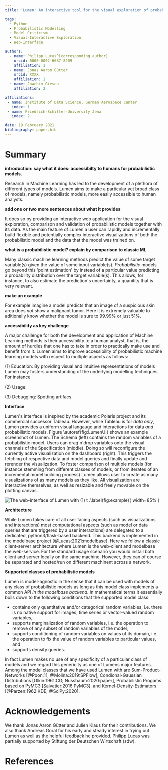 ```yaml
---
title: 'Lumen: An interactive tool for the visual exploration of probabilistic models together with data'

tags:
  - Python
  - Probabilistic Modelling
  - Model Criticism
  - Visual-Interactive Exploration
  - Web-Interface

authors:
  - name: Philipp Lucas^[corresponding author]
    orcid: 0000-0002-6687-8209
    affiliation: 1
  - name: Jonas Aaron Gütter
    orcid: XXXX
    affiliation: 1
  - name: Joachim Giesen
    affiliation: 2

affiliations:
 - name: Institute of Data Science, German Aerospace Center
   index: 1
 - name: Friedrich-Schiller-University Jena
   index: 2

date: 19 February 2021
bibliography: paper.bib
---
```


# Summary

**introduction: say what it does: accessibilty to humans for probabilistic models.**

Research in Machine Learning has led to the development of a plethora of different types of models.
Lumen aims to make a particular yet broad class of models, namely probabilistic models, more easily accessible to human analysts. 

**add one or two more sentences about what it provides**

It does so by providing an interactive web application for the visual exploration, comparison and validation of probabilistic models together with its data. 
As the main feature of Lumen a user can rapidly and incrementally build flexible and potentially complex interactive visualizations of both the probabilistic model and the data that the model was trained on. 

**what is a probabilistic model? explain by comparison to classic ML**

Many classic machine learning methods predict the value of some target variable(s) given the value of some input variable(s).
*Probabilistic* models go beyond this 'point estimation' by instead of a particular value predicting  a probability distribution over the target variable(s).
This allows, for instance, to also estimate the prediction's uncertainty, a quanitity that is very relevant.

**make an example**

For example imagine a model predicts that an image of a suspicious skin area does _not_ show a malignant tumor. Here it is extremely valuable to aditionally know whether the model is sure to 99.99% or just 51%.

**accessibility as key challenge**

A major challenge for both the development and application of Machine Learning methods is their accessibility to a human analyst, that is, the amount of hurdles that one has to take in order to practically make use and benefit from it.
Lumen aims to improve accessibility of probabilistic machine learning models with respect to multiple aspects as follows:

(1) Education: By providing visual and intuitive representations of models Lumen may fosters understanding of the underlying modelling techniques. For instance

(2) Usage: 

(3) Debugging: Spotting artifacs

**Interface**

Lumen's interface is inspired by the academic Polaris project and its commercial successor Tableau. 
However, while Tableau is for _data only_, Lumen provides a uniform visual langauge and interactions for data _and_ probabilistic models.
Figure \autoref{fig:LumenUI} shows an example screenshot of Lumen.
The Schema (left) contains the random variables of a probabilistic model. 
Users can drag'n'drop variables onto the visual channels of the Specification (middle).
Doing so will reconfigure the currently active visualization on the dashboard (right).
This triggers the fetching of respective data and model queries and finally update and rerender the visualization.
To foster comparison of multiple models (for instance stemming from different classes of models, or from iterates of an incremental model building process) Lumen allows user to create as many visualizations of as many models as they like.
All visualization are interactive themselves, as well as resizable and freely movable on the plotting canvas.

![The web-interface of Lumen with (1) t .\label{fig:example}](LumenUI.png){ width=85% }

**Architecture**

While Lumen takes care of all user facing aspects (such as visualizations and interactions) most computational aspects (such as model or data queries that are triggered by a user interactions) are delegated to a dedicated, python3/flask-based backend.
This backend is implemented in the modelbase project [@Lucas:2021:modelbase].
Here we follow a classic client-server architecture where Lumen is the web-client and modelbase the web-service.
For the standard usage scenario you would install both client and server locally on the same machine. 
However, they can of course be separated and hosted/run on different machinent across a network.

**Supported classes of probabilistic models**

Lumen is model-agnostic in the sense that it can be used with models of any class of probabilistic models as long as this model class implements a common API *in the modelbase backend*. 
In mathematical terms it essentially boils down to the following conditions that the supported model class

 * contains only quantitative and/or categorical random variables, i.e. there is no native support for images, time series or vector-valued random variables, 
 * supports marginalization of random variables, i.e. the operation to remove of any subset of random variables of the model, 
 * supports conditioning of random variables on values of its domain, i.e. the operation to fix the value of random variables to particular values, and
 * supports density queries.

In fact Lumen makes no use of any specificity of a particular class of models and we regard this genericity as one of Lumens major features. 
Among the model classes that we have used Lumen with are Sum-Product-Networks [@Poon:11; @Molina:2019:SPFlow], Condional-Gaussian Distributions [Olkin:1961:CG; Nussbaum:2020:paper], Probabilistic Progams based on PyMC3 [Salvatier:2016:PyMC3], and Kernel-Density-Estimators [@Parzen:1962:KDE; @SciPy:2020].

# Acknowledgements

We thank Jonas Aaron Gütter and Julien Klaus for their contributions.
We also thank Andreas Goral for his early and steady interest in trying out Lumen as well as the helpful feedback he provided.
Philipp Lucas was partially supported by Stiftung der Deutschen Wirtschaft (sdw). 

# References

